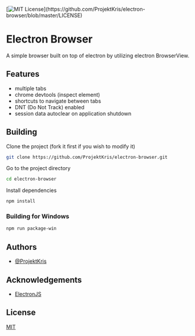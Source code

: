 [![MIT License](https://img.shields.io/apm/l/atomic-design-ui.svg?)](https://github.com/ProjektKris/electron-browser/blob/master/LICENSE)

# Electron Browser

A simple browser built on top of electron by utilizing electron BrowserView.

## Features

-   multiple tabs
-   chrome devtools (inspect element)
-   shortcuts to navigate between tabs
-   DNT (Do Not Track) enabled
-   session data autoclear on application shutdown

## Building

Clone the project (fork it first if you wish to modify it)

```bash
git clone https://github.com/ProjektKris/electron-browser.git
```

Go to the project directory

```bash
cd electron-browser
```

Install dependencies

```bash
npm install
```

### Building for Windows

```bash
npm run package-win
```

## Authors

-   [@ProjektKris](https://github.com/ProjektKris)

## Acknowledgements

-   [ElectronJS](https://www.electronjs.org/)

## License

[MIT](https://github.com/ProjektKris/electron-browser/blob/master/LICENSE)
